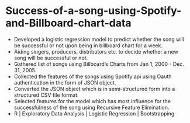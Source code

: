 # Success-of-a-song-using-Spotify-and-Billboard-chart-data
  - Developed a logistic regression model to predict whether the song will be successful or not upon being in billboard chart for a week.
  - Aiding singers, producers, distributors etc. to decide whether a new song will be successful or not.
  - Gathered list of songs using Billboard’s Charts from Jan 1, 2000 - Dec. 31, 2005.
  - Collected the features of the songs using Spotify api using Oauth authentication in the form of JSON object.
  - Converted the JSON object which is in semi-structured form into a structured CSV file format.
  - Selected features for the model which has most influence for the successfulness of the song using Recursive Feature Elimination.
  - R | Exploratory Data Analysis | Logistic Regression | Bootstrapping
